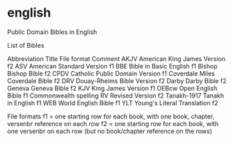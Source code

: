 # english
Public Domain Bibles in English

List of Bibles

Abbreviation  Title                           File format     Comment
AKJV          American King James Version     f2
ASV           American Standard Version       f1
BBE           Bible in Basic English          f1
Bishop        Bishop Bible                    f2
CPDV          Catholic Public Domain Version  f1
Coverdale     Miles Coverdale Bible           f2
DRV           Douay-Rheims Bible Version      f2
Darby         Darby Bible                     f2
Geneva        Geneva Bible                    f2
KJV           King James Version              f1
OEBcw         Open English Bible              f1            Commonwealth spelling
RV            Revised Version                 f2
Tanakh-1917   Tanakh in English               f1
WEB           World English Bible             f1
YLT           Young's Literal Translation     f2

File formats
f1 = one starting row for each book, with one book, chapter, versenbr reference on each row
f2 = one starting row for each book, with one versenbr on each row  (but no book/chapter reference on the rows)

